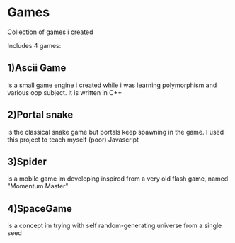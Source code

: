 # Games
Collection of games i created

Includes 4 games:

## 1)Ascii Game 
is a small game engine i created while i was learning polymorphism and various oop subject. it is written in C++

## 2)Portal snake 
is the classical snake game but portals keep spawning in the game. I used this project to teach myself (poor) Javascript

## 3)Spider 
is a mobile game im developing inspired from a very old flash game, named "Momentum Master"

## 4)SpaceGame 
is a concept im trying with self random-generating universe from a single seed
